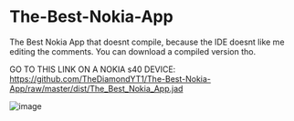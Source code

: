 # The-Best-Nokia-App
The Best Nokia App that doesnt compile, because the IDE doesnt like me editing the comments. You can download a compiled version tho.

GO TO THIS LINK ON A NOKIA s40 DEVICE: https://github.com/TheDiamondYT1/The-Best-Nokia-App/raw/master/dist/The_Best_Nokia_App.jad

![image](http://i.imgur.com/UIdRFGw.jpg)

